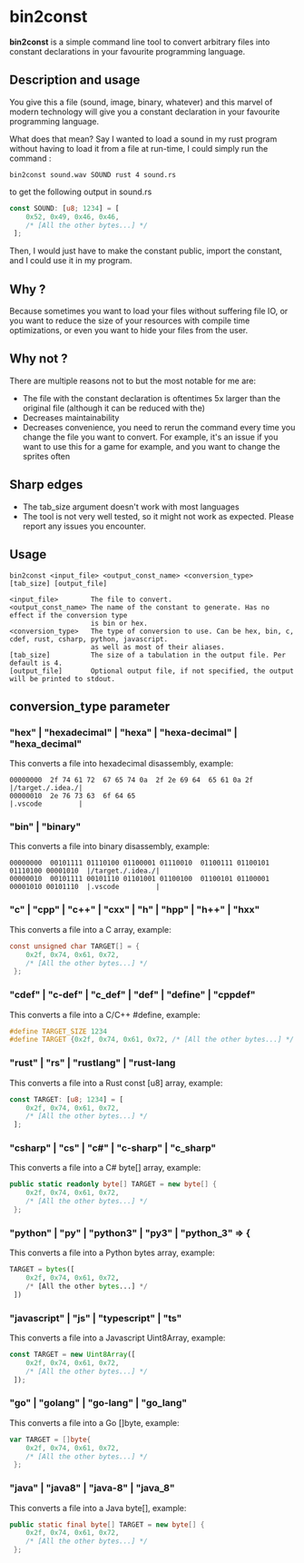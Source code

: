 # bin2const
**bin2const** is a simple command line tool to convert arbitrary
files into constant declarations in your favourite
programming language. 

## Description and usage
You give this a file (sound, image, binary, whatever)
and this marvel of modern technology will give you
a constant declaration in your favourite programming
language.

What does that mean? Say I wanted to load a sound in my rust 
program without having to load it from a file at run-time,
I could simply
run the command :
```shell
bin2const sound.wav SOUND rust 4 sound.rs
```

to get the following output in sound.rs 

```rust
const SOUND: [u8; 1234] = [
    0x52, 0x49, 0x46, 0x46,
    /* [All the other bytes...] */
 ];
```

Then, I would just have to make the constant public,
import the constant, and I could use it in my program.

## Why ?
Because sometimes you want to load your files without
suffering file IO, or you want to reduce the size of
your resources with compile time optimizations, or even
you want to hide your files from the user.

## Why not ?
There are multiple reasons not to but the most notable for me are:
- The file with the constant declaration is oftentimes 5x larger 
  than the original file (although it can be reduced with the)
- Decreases maintainability
- Decreases convenience, you need to rerun the command every time
  you change the file you want to convert. For example, it's an
  issue if you want to use this for a game for example, and you want to 
  change the sprites often

## Sharp edges
- The tab_size argument doesn't work with most languages
- The tool is not very well tested, so it might not work as expected.
  Please report any issues you encounter.

## Usage
```shell
bin2const <input_file> <output_const_name> <conversion_type> [tab_size] [output_file]
```
    <input_file>        The file to convert.
    <output_const_name> The name of the constant to generate. Has no effect if the conversion type
                        is bin or hex.
    <conversion_type>   The type of conversion to use. Can be hex, bin, c, cdef, rust, csharp, python, javascript.
                        as well as most of their aliases.
    [tab_size]          The size of a tabulation in the output file. Per default is 4.
    [output_file]       Optional output file, if not specified, the output will be printed to stdout.

## conversion_type parameter
### "hex" | "hexadecimal" | "hexa" | "hexa-decimal" | "hexa_decimal"
This converts a file into hexadecimal disassembly, example:
```shell
00000000  2f 74 61 72  67 65 74 0a  2f 2e 69 64  65 61 0a 2f   |/target./.idea./|
00000010  2e 76 73 63  6f 64 65                                |.vscode         |
```
### "bin" | "binary"
This converts a file into binary disassembly, example:
```shell
00000000  00101111 01110100 01100001 01110010  01100111 01100101 01110100 00001010  |/target./.idea./|
00000010  00101111 00101110 01101001 01100100  01100101 01100001 00001010 00101110  |.vscode         |
```
### "c" | "cpp" | "c++" | "cxx" | "h" | "hpp" | "h++" | "hxx"
This converts a file into a C array, example:
```c
const unsigned char TARGET[] = {
    0x2f, 0x74, 0x61, 0x72,
    /* [All the other bytes...] */
 };
 ```
### "cdef" | "c-def" | "c_def" | "def" | "define" | "cppdef"
This converts a file into a C/C++ #define, example:
```c
#define TARGET_SIZE 1234
#define TARGET {0x2f, 0x74, 0x61, 0x72, /* [All the other bytes...] */ }
```
### "rust" | "rs" | "rustlang" | "rust-lang
This converts a file into a Rust const [u8] array, example:
```rust
const TARGET: [u8; 1234] = [
    0x2f, 0x74, 0x61, 0x72,
    /* [All the other bytes...] */
 ];
```
### "csharp" | "cs" | "c#" | "c-sharp" | "c_sharp"
This converts a file into a C# byte[] array, example:
```csharp
public static readonly byte[] TARGET = new byte[] {
    0x2f, 0x74, 0x61, 0x72,
    /* [All the other bytes...] */
 };
```
### "python" | "py" | "python3" | "py3" | "python_3" => {
This converts a file into a Python bytes array, example:
```python
TARGET = bytes([
    0x2f, 0x74, 0x61, 0x72,
    /* [All the other bytes...] */
 ])
```
### "javascript" | "js" | "typescript" | "ts"
This converts a file into a Javascript Uint8Array, example:
```javascript
const TARGET = new Uint8Array([
    0x2f, 0x74, 0x61, 0x72,
    /* [All the other bytes...] */
 ]);
```
### "go" | "golang" | "go-lang" | "go_lang" 
This converts a file into a Go []byte, example:
```go
var TARGET = []byte{
    0x2f, 0x74, 0x61, 0x72,
    /* [All the other bytes...] */
 };
```
### "java" | "java8" | "java-8" | "java_8" 
This converts a file into a Java byte[], example:
```java
public static final byte[] TARGET = new byte[] {
    0x2f, 0x74, 0x61, 0x72,
    /* [All the other bytes...] */
 };
